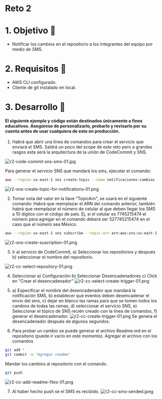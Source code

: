 # Reto 2


# 1. Objetivo 🎯
- Notificar los cambios en el repositorio a los integrantes del equipo por medio de SMS.

# 2. Requisitos 📌
- AWS CLI configurado.
- Cliente de git instalado en local.

# 3. Desarrollo 📑

#### El siguiente ejemplo y código están destinados únicamente a fines educativos. Asegúrese de personalizarlo, probarlo y revisarlo por su cuenta antes de usar cualquiera de esto en producción.

1. Habrá que abrir una línea de comandos para crear el servicio que enviará el SMS. Saldrá un poco del scope de este reto pero a grandes rasgos esta será la arquitectura de la unión de CodeCommit y SNS.

![r2-code-commit-sns-sms-01.jpg](r2-code-commit-sns-sms-01.jpg)

Para generar el servicio SNS que mandará los sms, ejecutar el comando:
```bash
aws --region us-east-1 sns create-topic --name notificaciones-cambios
```
![r2-sns-create-topic-for-notifications-01.png](r2-sns-create-topic-for-notifications-01.png)

2. Tomar nota del valor en la llave "TopicArn", se usará en el siguiente comando:
Habrá que reemplazar el ARN del comando anterior, también habrá que reemplazar el número de celular al que deben llegar los SMS a 10 dígitos con el código de país. Ej, si el celular es 7745215474 el número para agregar en el comando deberá ser 527745215474 en el caso que el número sea México.

```bash
aws --region us-east-1 sns subscribe --topic-arn arn:aws:sns:us-east-1:676710737234:notificaciones-cambios --protocol sms --notification-endpoint 52551149XXXX
```
![r2-sns-create-suscription-01.png](r2-sns-create-suscription-01.png)

3. Ir al servicio de CodeCommit,
a) Seleccionar los repositorios y después b) seleccionar el nombre del repositorio.

![r2-cc-select-repository-01.png](r2-cc-select-repository-01.png)


4. Seleccionar 
a) Configuración
b) Seleccionar Desencadenadores
c) Click en "Crear el desencadenador"
![r2-cc-select-create-trigger-01.png](r2-cc-select-create-trigger-01.png)


5. a) Especificar el nombre del desencadenador que mandará la notificación SMS, b) establecer que eventos deben desencadenar el envío del sms, c) dejar en blanco las ramas para que se tomen todos los cambios de todas las ramas, d) seleccionar el servicio SNS, e) Seleccionar el tópico de SNS recién creado con la línea de comandos, f) generar el desencadenador.
![r2-cc-create-trigger-01.png](r2-cc-create-trigger-01.png)
Se genera el desencadenador después de algunos segundos.

6. Para probar un cambio se puede generar el archivo Readme.md en el repositorio (puede ir vacío en este momento).
Agregar el archivo con los comandos
```bash
git add *
git commit -m "Agregar readme"
```

Mandar los cambios al repositorio con el comando.
```bash
git push
```

![r2-cc-add-readme-files-01.png](r2-cc-add-readme-files-01.png)

7. Al haber hecho push se el SMS es recibido.
![r2-cc-sms-sended.jpeg](r2-cc-sms-sended.jpeg)

